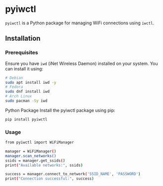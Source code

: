 # pyiwctl

`pyiwctl` is a Python package for managing WiFi connections using `iwctl`.

## Installation

### Prerequisites

Ensure you have `iwd` (iNet Wireless Daemon) installed on your system. You can install it using:

```bash
# Debian
sudo apt install iwd -y
# Fedora
sudo dnf install iwd
# Arch Linux
sudo pacman -Sy iwd
```
Python Package
Install the pyiwctl package using pip:

```bash
pip install pyiwctl
```

### Usage
```bash
from pyiwctl import WiFiManager

manager = WiFiManager()
manager.scan_networks()
ssids = manager.get_ssids()
print("Available networks:", ssids)

success = manager.connect_to_network('SSID_NAME', 'PASSWORD')
print("Connection successful:", success)
```
